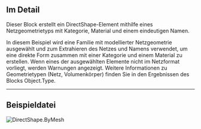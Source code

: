 ## Im Detail
Dieser Block erstellt ein DirectShape-Element mithilfe eines Netzgeometrietyps mit Kategorie, Material und einem eindeutigen Namen.

In diesem Beispiel wird eine Familie mit modellierter Netzgeometrie ausgewählt und zum Extrahieren des Netzes und Namens verwendet, um eine direkte Form zusammen mit einer Kategorie und einem Material zu erstellen. Wenn eines der ausgewählten Elemente nicht im Netzformat vorliegt, werden Warnungen angezeigt. Weitere Informationen zu Geometrietypen (Netz, Volumenkörper) finden Sie in den Ergebnissen des Blocks Object.Type.

___
## Beispieldatei

![DirectShape.ByMesh](./Revit.Elements.DirectShape.ByMesh_img.jpg)
